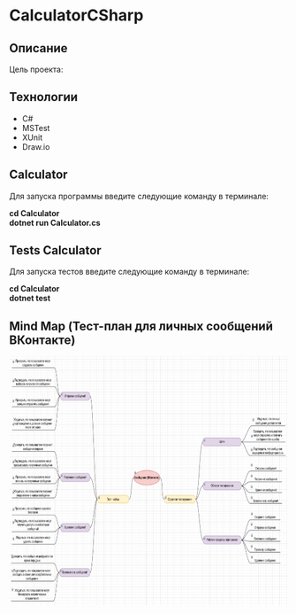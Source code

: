 # CalculatorCSharp

## Описание

Цель проекта: 

## Технологии

- C#
- MSTest
- XUnit
- Draw.io

## Calculator
Для запуска программы введите следующие команду в терминале:<br>

<b>cd Calculator</b><br>
<b>dotnet run Calculator.cs</b><br>

## Tests Calculator
Для запуска тестов введите следующие команду в терминале:<br>

<b>cd Calculator</b><br>
<b>dotnet test</b><br>

## Mind Map (Тест-план для личных сообщений ВКонтакте)

<img src="img/MindMap.png" width="800" height="450">